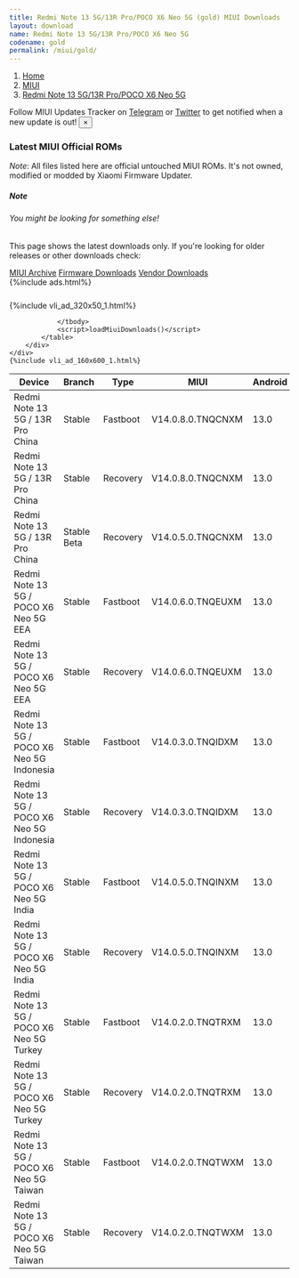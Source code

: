 ```yaml
---
title: Redmi Note 13 5G/13R Pro/POCO X6 Neo 5G (gold) MIUI Downloads
layout: download
name: Redmi Note 13 5G/13R Pro/POCO X6 Neo 5G
codename: gold
permalink: /miui/gold/
---
```

<nav aria-label="breadcrumb">
    <ol class="breadcrumb">
        <li class="breadcrumb-item"><a href="/">Home</a></li>
        <li class="breadcrumb-item"><a href="/miui/">MIUI</a></li>
        <li class="breadcrumb-item active" aria-current="page"><a href="/miui/gold/">Redmi Note 13 5G/13R Pro/POCO X6 Neo 5G</a></li>
    </ol>
</nav>
<div class="alert alert-primary alert-dismissible fade show" role="alert">
    Follow MIUI Updates Tracker on <a href="https://t.me/MIUIUpdatesTracker" class="alert-link">Telegram</a>
     or <a href="https://twitter.com/MiFwUpdater" class="alert-link">Twitter</a> to get notified when a new update is out!
    <button type="button" class="close" data-dismiss="alert" aria-label="Close">
        <span aria-hidden="true">&times;</span>
    </button>
</div>

### Latest MIUI Official ROMs
*Note*: All files listed here are official untouched MIUI ROMs. It's not owned, modified or modded by Xiaomi Firmware Updater.
<div class="card">
  <div class="card-body">
    <h5 class="card-title">Note</h5>
    <h6 class="card-subtitle mb-2 text-muted">You might be looking for something else!</h6>
    <p class="card-text">This page shows the latest downloads only.
     If you're looking for older releases or other downloads check:</p>
    <a href="/archive/miui/gold/" class="card-link">MIUI Archive</a>
    <a href="/firmware/gold/" class="card-link">Firmware Downloads</a>
    <a href="/vendor/gold/" class="card-link">Vendor Downloads</a>
  </div>
</div>
{%include ads.html%}
<div class="row justify-content-center">
    <div class="col-10">
        <div class="table-responsive-md" style="margin-top: 25px;">
            {%include vli_ad_320x50_1.html%}
            <table id="miui" class="display dt-responsive nowrap compact table table-striped table-hover table-sm">
                <thead class="thead-dark">
                    <tr>
                        <th data-ref="device">Device</th>
                        <th data-ref="branch">Branch</th>
                        <th data-ref="type">Type</th>
                        <th data-ref="miui">MIUI</th>
                        <th data-ref="android">Android</th>
                        <th data-ref="size">Size</th>
                        <th data-ref="size">Date</th>
                        <th data-ref="link">Link</th>
                    </tr>
                </thead>
                <tbody>
                <tr><td>Redmi Note 13 5G / 13R Pro China</td><td>Stable</td><td>Fastboot</td><td>V14.0.8.0.TNQCNXM</td><td>13.0</td><td>6.4 GB</td><td>2024-01-19</td><td><a href="/miui/gold/stable/V14.0.8.0.TNQCNXM/">Download</a></td></tr>
<tr><td>Redmi Note 13 5G / 13R Pro China</td><td>Stable</td><td>Recovery</td><td>V14.0.8.0.TNQCNXM</td><td>13.0</td><td>5.0 GB</td><td>2024-01-26</td><td><a href="/miui/gold/stable/V14.0.8.0.TNQCNXM/">Download</a></td></tr>
<tr><td>Redmi Note 13 5G / 13R Pro China</td><td>Stable Beta</td><td>Recovery</td><td>V14.0.5.0.TNQCNXM</td><td>13.0</td><td>5.0 GB</td><td>2023-10-17</td><td><a href="/miui/gold/stable beta/V14.0.5.0.TNQCNXM/">Download</a></td></tr>
<tr><td>Redmi Note 13 5G / POCO X6 Neo 5G EEA</td><td>Stable</td><td>Fastboot</td><td>V14.0.6.0.TNQEUXM</td><td>13.0</td><td>6.9 GB</td><td>2024-01-22</td><td><a href="/miui/gold/stable/V14.0.6.0.TNQEUXM/">Download</a></td></tr>
<tr><td>Redmi Note 13 5G / POCO X6 Neo 5G EEA</td><td>Stable</td><td>Recovery</td><td>V14.0.6.0.TNQEUXM</td><td>13.0</td><td>4.6 GB</td><td>2024-01-26</td><td><a href="/miui/gold/stable/V14.0.6.0.TNQEUXM/">Download</a></td></tr>
<tr><td>Redmi Note 13 5G / POCO X6 Neo 5G Indonesia</td><td>Stable</td><td>Fastboot</td><td>V14.0.3.0.TNQIDXM</td><td>13.0</td><td>6.6 GB</td><td>2024-01-22</td><td><a href="/miui/gold/stable/V14.0.3.0.TNQIDXM/">Download</a></td></tr>
<tr><td>Redmi Note 13 5G / POCO X6 Neo 5G Indonesia</td><td>Stable</td><td>Recovery</td><td>V14.0.3.0.TNQIDXM</td><td>13.0</td><td>4.5 GB</td><td>2024-01-30</td><td><a href="/miui/gold/stable/V14.0.3.0.TNQIDXM/">Download</a></td></tr>
<tr><td>Redmi Note 13 5G / POCO X6 Neo 5G India</td><td>Stable</td><td>Fastboot</td><td>V14.0.5.0.TNQINXM</td><td>13.0</td><td>5.9 GB</td><td>2024-02-17</td><td><a href="/miui/gold/stable/V14.0.5.0.TNQINXM/">Download</a></td></tr>
<tr><td>Redmi Note 13 5G / POCO X6 Neo 5G India</td><td>Stable</td><td>Recovery</td><td>V14.0.5.0.TNQINXM</td><td>13.0</td><td>4.4 GB</td><td>2024-02-22</td><td><a href="/miui/gold/stable/V14.0.5.0.TNQINXM/">Download</a></td></tr>
<tr><td>Redmi Note 13 5G / POCO X6 Neo 5G Turkey</td><td>Stable</td><td>Fastboot</td><td>V14.0.2.0.TNQTRXM</td><td>13.0</td><td>6.2 GB</td><td>2024-01-24</td><td><a href="/miui/gold/stable/V14.0.2.0.TNQTRXM/">Download</a></td></tr>
<tr><td>Redmi Note 13 5G / POCO X6 Neo 5G Turkey</td><td>Stable</td><td>Recovery</td><td>V14.0.2.0.TNQTRXM</td><td>13.0</td><td>4.5 GB</td><td>2024-02-02</td><td><a href="/miui/gold/stable/V14.0.2.0.TNQTRXM/">Download</a></td></tr>
<tr><td>Redmi Note 13 5G / POCO X6 Neo 5G Taiwan</td><td>Stable</td><td>Fastboot</td><td>V14.0.2.0.TNQTWXM</td><td>13.0</td><td>6.0 GB</td><td>2024-01-24</td><td><a href="/miui/gold/stable/V14.0.2.0.TNQTWXM/">Download</a></td></tr>
<tr><td>Redmi Note 13 5G / POCO X6 Neo 5G Taiwan</td><td>Stable</td><td>Recovery</td><td>V14.0.2.0.TNQTWXM</td><td>13.0</td><td>4.4 GB</td><td>2024-02-02</td><td><a href="/miui/gold/stable/V14.0.2.0.TNQTWXM/">Download</a></td></tr>

                </tbody>
                <script>loadMiuiDownloads()</script>
            </table>
        </div>
    </div>
    {%include vli_ad_160x600_1.html%}
</div>
